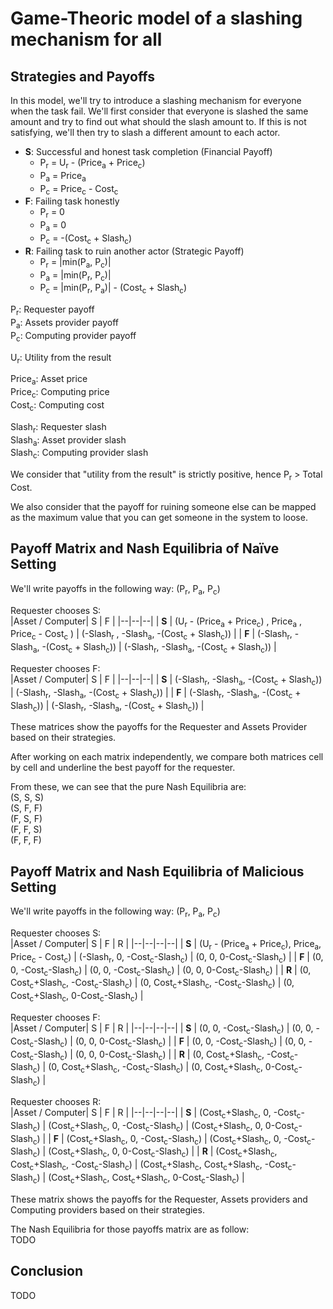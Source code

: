 # Game-Theoric model of a slashing mechanism for all

## Strategies and Payoffs
In this model, we'll try to introduce a slashing mechanism for everyone when the task fail. We'll first consider that everyone is slashed the same amount and try to find out what should the slash amount to. If this is not satisfying, we'll then try to slash a different amount to each actor.  

* **S**: Successful and honest task completion (Financial Payoff)
  * P<sub>r</sub> = U<sub>r</sub> - (Price<sub>a</sub> + Price<sub>c</sub>)
  * P<sub>a</sub> = Price<sub>a</sub>
  * P<sub>c</sub> = Price<sub>c</sub> - Cost<sub>c</sub>
* **F**: Failing task honestly
  * P<sub>r</sub> = 0
  * P<sub>a</sub> = 0
  * P<sub>c</sub> = -(Cost<sub>c</sub> + Slash<sub>c</sub>)
* **R**: Failing task to ruin another actor (Strategic Payoff)
  * P<sub>r</sub> = |min(P<sub>a</sub>, P<sub>c</sub>)|
  * P<sub>a</sub> = |min(P<sub>r</sub>, P<sub>c</sub>)|
  * P<sub>c</sub> = |min(P<sub>r</sub>, P<sub>a</sub>)| - (Cost<sub>c</sub> + Slash<sub>c</sub>)

P<sub>r</sub>: Requester payoff  
P<sub>a</sub>: Assets provider payoff  
P<sub>c</sub>: Computing provider payoff  

U<sub>r</sub>: Utility from the result  

Price<sub>a</sub>: Asset price  
Price<sub>c</sub>: Computing price  
Cost<sub>c</sub>: Computing cost  

Slash<sub>r</sub>: Requester slash   
Slash<sub>a</sub>: Asset provider slash   
Slash<sub>c</sub>: Computing provider slash   

We consider that "utility from the result" is strictly positive, hence P<sub>r</sub> > Total Cost.  

We also consider that the payoff for ruining someone else can be mapped as the maximum value that you can get someone in the system to loose.

## Payoff Matrix and Nash Equilibria of Naïve Setting


We'll write payoffs in the following way: (P<sub>r</sub>, P<sub>a</sub>, P<sub>c</sub>)

Requester chooses S:  
|Asset / Computer| S | F |
|--|--|--|
| **S** | (U<sub>r</sub> - (Price<sub>a</sub> + Price<sub>c</sub>) , Price<sub>a</sub> , Price<sub>c</sub> - Cost<sub>c</sub> ) | (-Slash<sub>r</sub> , -Slash<sub>a</sub>, -(Cost<sub>c</sub> + Slash<sub>c</sub>)) |
| **F** | (-Slash<sub>r</sub>, -Slash<sub>a</sub>, -(Cost<sub>c</sub> + Slash<sub>c</sub>)) | (-Slash<sub>r</sub>, -Slash<sub>a</sub>, -(Cost<sub>c</sub> + Slash<sub>c</sub>)) |

Requester chooses F:  
|Asset / Computer| S | F |
|--|--|--|
| **S** | (-Slash<sub>r</sub>, -Slash<sub>a</sub>, -(Cost<sub>c</sub> + Slash<sub>c</sub>)) | (-Slash<sub>r</sub>, -Slash<sub>a</sub>, -(Cost<sub>c</sub> + Slash<sub>c</sub>)) |
| **F** | (-Slash<sub>r</sub>, -Slash<sub>a</sub>, -(Cost<sub>c</sub> + Slash<sub>c</sub>)) | (-Slash<sub>r</sub>, -Slash<sub>a</sub>, -(Cost<sub>c</sub> + Slash<sub>c</sub>)) |

These matrices show the payoffs for the Requester and Assets Provider based on their strategies.  

After working on each matrix independently, we compare both matrices cell by cell and underline the best payoff for the requester.  

From these, we can see that the pure Nash Equilibria are:  
(S, S, S)  
(S, F, F)  
(F, S, F)  
(F, F, S)  
(F, F, F)  

## Payoff Matrix and Nash Equilibria of Malicious Setting
We'll write payoffs in the following way: (P<sub>r</sub>, P<sub>a</sub>, P<sub>c</sub>)

Requester chooses S:  
|Asset / Computer| S | F | R |
|--|--|--|--|
| **S** | (U<sub>r</sub> - (Price<sub>a</sub> + Price<sub>c</sub>), Price<sub>a</sub>, Price<sub>c</sub> - Cost<sub>c</sub>) | (-Slash<sub>r</sub>, 0, -Cost<sub>c</sub>-Slash<sub>c</sub>) | (0, 0, 0-Cost<sub>c</sub>-Slash<sub>c</sub>) |
| **F** | (0, 0, -Cost<sub>c</sub>-Slash<sub>c</sub>) | (0, 0, -Cost<sub>c</sub>-Slash<sub>c</sub>) | (0, 0, 0-Cost<sub>c</sub>-Slash<sub>c</sub>) |
| **R** | (0, Cost<sub>c</sub>+Slash<sub>c</sub>, -Cost<sub>c</sub>-Slash<sub>c</sub>) | (0, Cost<sub>c</sub>+Slash<sub>c</sub>, -Cost<sub>c</sub>-Slash<sub>c</sub>) | (0, Cost<sub>c</sub>+Slash<sub>c</sub>, 0-Cost<sub>c</sub>-Slash<sub>c</sub>) |

Requester chooses F:  
|Asset / Computer| S | F | R |
|--|--|--|--|
| **S** | (0, 0, -Cost<sub>c</sub>-Slash<sub>c</sub>) | (0, 0, -Cost<sub>c</sub>-Slash<sub>c</sub>) | (0, 0, 0-Cost<sub>c</sub>-Slash<sub>c</sub>) |
| **F** | (0, 0, -Cost<sub>c</sub>-Slash<sub>c</sub>) | (0, 0, -Cost<sub>c</sub>-Slash<sub>c</sub>) | (0, 0, 0-Cost<sub>c</sub>-Slash<sub>c</sub>) |
| **R** | (0, Cost<sub>c</sub>+Slash<sub>c</sub>, -Cost<sub>c</sub>-Slash<sub>c</sub>) | (0, Cost<sub>c</sub>+Slash<sub>c</sub>, -Cost<sub>c</sub>-Slash<sub>c</sub>) | (0, Cost<sub>c</sub>+Slash<sub>c</sub>, 0-Cost<sub>c</sub>-Slash<sub>c</sub>) |

Requester chooses R:  
|Asset / Computer| S | F | R |
|--|--|--|--|
| **S** | (Cost<sub>c</sub>+Slash<sub>c</sub>, 0, -Cost<sub>c</sub>-Slash<sub>c</sub>) | (Cost<sub>c</sub>+Slash<sub>c</sub>, 0, -Cost<sub>c</sub>-Slash<sub>c</sub>) | (Cost<sub>c</sub>+Slash<sub>c</sub>, 0, 0-Cost<sub>c</sub>-Slash<sub>c</sub>) |
| **F** | (Cost<sub>c</sub>+Slash<sub>c</sub>, 0, -Cost<sub>c</sub>-Slash<sub>c</sub>) | (Cost<sub>c</sub>+Slash<sub>c</sub>, 0, -Cost<sub>c</sub>-Slash<sub>c</sub>) | (Cost<sub>c</sub>+Slash<sub>c</sub>, 0, 0-Cost<sub>c</sub>-Slash<sub>c</sub>) |
| **R** | (Cost<sub>c</sub>+Slash<sub>c</sub>, Cost<sub>c</sub>+Slash<sub>c</sub>, -Cost<sub>c</sub>-Slash<sub>c</sub>) | (Cost<sub>c</sub>+Slash<sub>c</sub>, Cost<sub>c</sub>+Slash<sub>c</sub>, -Cost<sub>c</sub>-Slash<sub>c</sub>) | (Cost<sub>c</sub>+Slash<sub>c</sub>, Cost<sub>c</sub>+Slash<sub>c</sub>, 0-Cost<sub>c</sub>-Slash<sub>c</sub>) |

These matrix shows the payoffs for the Requester, Assets providers and Computing providers based on their strategies.

The Nash Equilibria for those payoffs matrix are as follow:  
TODO  

## Conclusion

TODO  